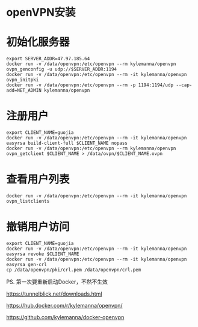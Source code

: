 # openVPN安装

# 初始化服务器

```
export SERVER_ADDR=47.97.185.64
docker run -v /data/openvpn:/etc/openvpn --rm kylemanna/openvpn ovpn_genconfig -u udp://$SERVER_ADDR:1194
docker run -v /data/openvpn:/etc/openvpn --rm -it kylemanna/openvpn ovpn_initpki
docker run -v /data/openvpn:/etc/openvpn --rm -p 1194:1194/udp --cap-add=NET_ADMIN kylemanna/openvpn
```

# 注册用户
```
export CLIENT_NAME=guojia
docker run -v /data/openvpn:/etc/openvpn --rm -it kylemanna/openvpn easyrsa build-client-full $CLIENT_NAME nopass
docker run -v /data/openvpn:/etc/openvpn --rm kylemanna/openvpn ovpn_getclient $CLIENT_NAME > /data/ovpn/$CLIENT_NAME.ovpn
```

# 查看用户列表
```
docker run -v /data/openvpn:/etc/openvpn --rm -it kylemanna/openvpn ovpn_listclients
```

# 撤销用户访问
```
export CLIENT_NAME=guojia
docker run -v /data/openvpn:/etc/openvpn --rm -it kylemanna/openvpn easyrsa revoke $CLIENT_NAME
docker run -v /data/openvpn:/etc/openvpn --rm -it kylemanna/openvpn easyrsa gen-crl
cp /data/openvpn/pki/crl.pem /data/openvpn/crl.pem
```
PS. 第一次要重新启动Docker，不然不生效

https://tunnelblick.net/downloads.html

https://hub.docker.com/r/kylemanna/openvpn/

https://github.com/kylemanna/docker-openvpn